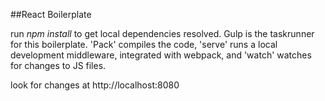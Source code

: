 ##React Boilerplate

run *npm install* to get local dependencies resolved. Gulp is the taskrunner for this boilerplate. 'Pack' compiles the code, 'serve' runs a local development middleware, integrated with webpack, and 'watch' watches for changes to JS files.

look for changes at http://localhost:8080
